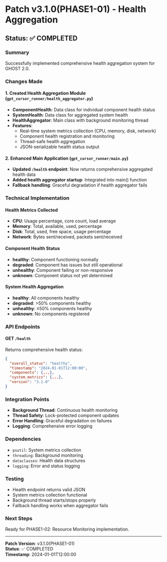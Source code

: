 # Patch v3.1.0(PHASE1-01) - Health Aggregation

## Status: ✅ COMPLETED

### Summary
Successfully implemented comprehensive health aggregation system for GHOST 2.0.

### Changes Made

#### 1. Created Health Aggregation Module (`gpt_cursor_runner/health_aggregator.py`)
- **ComponentHealth**: Data class for individual component health status
- **SystemHealth**: Data class for aggregated system health
- **HealthAggregator**: Main class with background monitoring thread
- **Features**:
  - Real-time system metrics collection (CPU, memory, disk, network)
  - Component health registration and monitoring
  - Thread-safe health aggregation
  - JSON-serializable health status output

#### 2. Enhanced Main Application (`gpt_cursor_runner/main.py`)
- **Updated `/health` endpoint**: Now returns comprehensive aggregated health data
- **Added health aggregator startup**: Integrated into main() function
- **Fallback handling**: Graceful degradation if health aggregator fails

### Technical Implementation

#### Health Metrics Collected
- **CPU**: Usage percentage, core count, load average
- **Memory**: Total, available, used, percentage
- **Disk**: Total, used, free space, usage percentage
- **Network**: Bytes sent/received, packets sent/received

#### Component Health Status
- **healthy**: Component functioning normally
- **degraded**: Component has issues but still operational
- **unhealthy**: Component failing or non-responsive
- **unknown**: Component status not yet determined

#### System Health Aggregation
- **healthy**: All components healthy
- **degraded**: >50% components healthy
- **unhealthy**: ≤50% components healthy
- **unknown**: No components registered

### API Endpoints

#### GET `/health`
Returns comprehensive health status:
```json
{
  "overall_status": "healthy",
  "timestamp": "2024-01-01T12:00:00",
  "components": {...},
  "system_metrics": {...},
  "version": "3.1.0"
}
```

### Integration Points
- **Background Thread**: Continuous health monitoring
- **Thread Safety**: Lock-protected component updates
- **Error Handling**: Graceful degradation on failures
- **Logging**: Comprehensive error logging

### Dependencies
- `psutil`: System metrics collection
- `threading`: Background monitoring
- `dataclasses`: Health data structures
- `logging`: Error and status logging

### Testing
- Health endpoint returns valid JSON
- System metrics collection functional
- Background thread starts/stops properly
- Fallback handling works when aggregator fails

### Next Steps
Ready for PHASE1-02: Resource Monitoring implementation.

---
**Patch Version**: v3.1.0(PHASE1-01)  
**Status**: ✅ COMPLETED  
**Timestamp**: 2024-01-01T12:00:00 